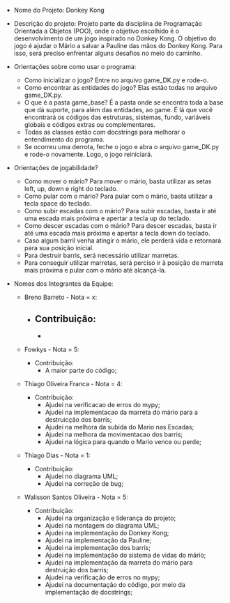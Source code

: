 - Nome do Projeto: 
    Donkey Kong
- Descrição do projeto:
    Projeto parte da disciplina de Programação Orientada a Objetos (POO), onde o objetivo escolhido é o desenvolvimento de um jogo inspirado no Donkey Kong.
    O objetivo do jogo é ajudar o Mário a salvar a Pauline das mãos do Donkey Kong. Para isso, será preciso enfrentar alguns desafios no meio do caminho. 

- Orientações sobre como usar o programa:
    * Como inicializar o jogo?
         Entre no arquivo game_DK.py e rode-o.
    * Como encontrar as entidades do jogo?
        Elas estão todas no arquivo game_DK.py. 
    * O que é a pasta game_base? 
        É a pasta onde se encontra toda a base que dá suporte, para além das entidades, ao game. É lá que você encontrará os códigos das estruturas, sistemas, fundo, variáveis globais e códigos extras ou complementares.
    * Todas as classes estão com docstrings para melhorar o entendimento  do programa.
    * Se ocorreu uma derrota, feche o jogo e abra o arquivo game_DK.py e rode-o novamente. Logo, o jogo reiniciará. 

- Orientações de jogabilidade?
    * Como mover o mário?
        Para mover o mário, basta utilizar as setas left, up, down e right do teclado. 
    * Como pular com o mário?
        Para pular com o mário, basta utilizar a tecla space do teclado.
    * Como subir escadas com o mário? 
        Para subir escadas, basta ir até uma escada mais próxima e apertar a tecla up do teclado.
    * Como descer escadas com o mário? 
        Para descer escadas, basta ir até uma escada mais próxima e apertar a tecla down do teclado.
    * Caso algum barril venha atingir o mário, ele perderá vida e retornará para sua posição inicial. 
    * Para destruir barris, será necessário utilizar marretas. 
    * Para conseguir utilizar marretas, será perciso ir à posição de marreta mais próxima e pular com o mário até alcançá-la.

- Nomes dos Integrantes da Equipe:
    * Breno Barreto - Nota = x:
        - Contribuição:
            -
            -
    * Fowkys - Nota = 5:
        - Contribuição:
            - A maior parte do código;
        
    * Thiago Oliveira Franca - Nota = 4:
        - Contribuição:
            - Ajudei na verificacao de erros do mypy; 
            - Ajudei na implementacao da marreta do mário para a destruicção dos barris;
            - Ajudei na melhora da subida do Mario nas Escadas;
            - Ajudei na melhora da movimentacao dos barris;
            - Ajudei na lógica para quando o Mario vence ou perde;
            
    * Thiago Dias - Nota = 1:
        - Contribuição:
            - Ajudei no diagrama UML;
            - Ajudei na correção de bug;

    * Walisson Santos Oliveira - Nota = 5:
        - Contribuição:
            - Ajudei na organização e liderança do projeto;
            - Ajudei na montagem do diagrama UML;
            - Ajudei na implementação do Donkey Kong;
            - Ajudei na implementação da Pauline;
            - Ajudei na implementação dos barris;
            - Ajudei na implementação do sistema de vidas do mário;
            - Ajudei na implementação da marreta do mário para destruição dos barris;
            - Ajudei na verificação de erros no mypy;
            - Ajudei na documentação do código, por meio da implementação de docstrings; 

